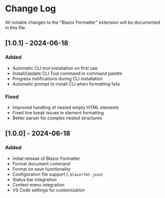# Change Log

All notable changes to the "Blazor Formatter" extension will be documented in this file.

## [1.0.1] - 2024-06-18

### Added
- Automatic CLI tool installation on first use
- Install/Update CLI Tool command in command palette
- Progress notifications during CLI installation
- Automatic prompt to install CLI when formatting fails

### Fixed
- Improved handling of nested empty HTML elements
- Fixed line break issues in element formatting
- Better parser for complex nested structures

## [1.0.0] - 2024-06-18

### Added
- Initial release of Blazor Formatter
- Format document command
- Format on save functionality
- Configuration file support (`.blazorfmt.json`)
- Status bar integration
- Context menu integration
- VS Code settings for customization